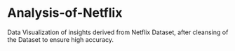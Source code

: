 # Analysis-of-Netflix
Data Visualization of insights derived from Netflix Dataset, after cleansing of the Dataset to ensure high accuracy.
